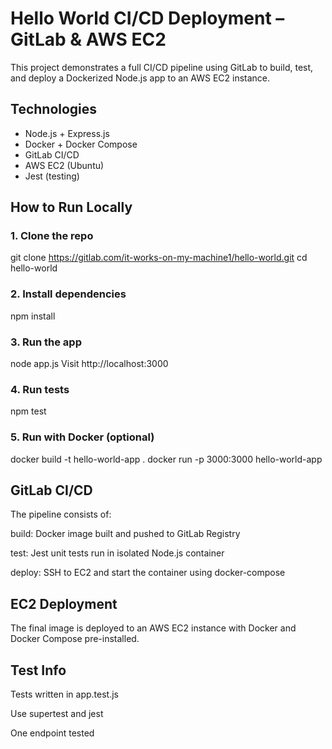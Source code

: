 # Hello World CI/CD Deployment – GitLab & AWS EC2

This project demonstrates a full CI/CD pipeline using GitLab to build, test, and deploy a Dockerized Node.js app to an AWS EC2 instance.

## Technologies
- Node.js + Express.js
- Docker + Docker Compose
- GitLab CI/CD
- AWS EC2 (Ubuntu)
- Jest (testing)


## How to Run Locally

### 1. Clone the repo
git clone https://gitlab.com/it-works-on-my-machine1/hello-world.git
cd hello-world
### 2. Install dependencies
npm install
### 3. Run the app
node app.js
Visit http://localhost:3000
### 4. Run tests
npm test
### 5. Run with Docker (optional)
docker build -t hello-world-app .
docker run -p 3000:3000 hello-world-app

## GitLab CI/CD
The pipeline consists of:

build: Docker image built and pushed to GitLab Registry

test: Jest unit tests run in isolated Node.js container

deploy: SSH to EC2 and start the container using docker-compose

## EC2 Deployment
The final image is deployed to an AWS EC2 instance with Docker and Docker Compose pre-installed.

## Test Info
Tests written in app.test.js

Use supertest and jest

One endpoint tested

